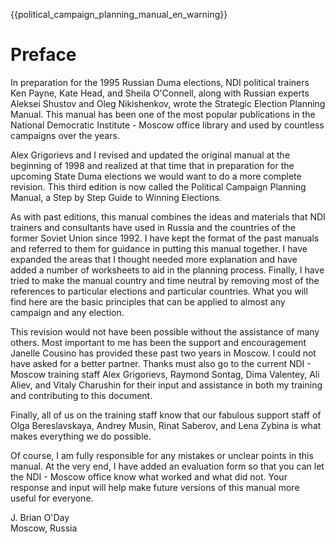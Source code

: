 {{political_campaign_planning_manual_en_warning}}
# Preface
In preparation for the 1995 Russian Duma elections, NDI political trainers Ken Payne, Kate Head, and Sheila O'Connell, along with Russian experts Aleksei Shustov and Oleg Nikishenkov, wrote the Strategic Election Planning Manual.
This manual has been one of the most popular publications in the National Democratic Institute - Moscow office library and used by countless campaigns over the years.

Alex Grigorievs and I revised and updated the original manual at the beginning of 1998 and realized at that time that in preparation for the upcoming State Duma elections we would want to do a more complete revision.
This third edition is now called the Political Campaign Planning Manual, a Step by Step Guide to Winning Elections.

As with past editions, this manual combines the ideas and materials that NDI trainers and consultants have used in Russia and the countries of the former Soviet Union since 1992.
I have kept the format of the past manuals and referred to them for guidance in putting this manual together.
I have expanded the areas that I thought needed more explanation and have added a number of worksheets to aid in the planning process.
Finally, I have tried to make the manual country and time neutral by removing most of the references to particular elections and particular countries.
What you will find here are the basic principles that can be applied to almost any campaign and any election.

This revision would not have been possible without the assistance of many others.
Most important to me has been the support and encouragement Janelle Cousino has provided these past two years in Moscow.
I could not have asked for a better partner.
Thanks must also go to the current NDI - Moscow training staff Alex Grigorievs, Raymond Sontag, Dima Valentey, Ali Aliev, and Vitaly Charushin for their input and assistance in both my training and contributing to this document.

Finally, all of us on the training staff know that our fabulous support staff of Olga Bereslavskaya, Andrey Musin, Rinat Saberov, and Lena Zybina is what makes everything we do possible.

Of course, I am fully responsible for any mistakes or unclear points in this manual.
At the very end, I have added an evaluation form so that you can let the NDI - Moscow office know what worked and what did not.
Your response and input will help make future versions of this manual more useful for everyone.

J. Brian O'Day<br/>
Moscow, Russia
